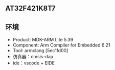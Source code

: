 ## AT32F421K8T7

## 环境
- Product: MDK-ARM Lite 5.39
- Component: Arm Compiler for Embedded 6.21
- Tool: armclang [5ec1fd00]
- 仿真器：cmsis-dap
- ide：vscode + EIDE
